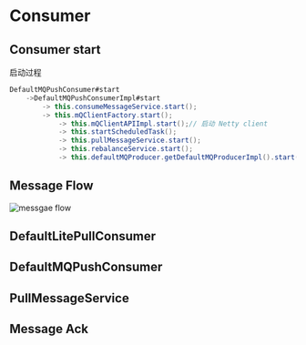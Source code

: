 # Consumer

## Consumer start

启动过程

```java
DefaultMQPushConsumer#start
    ->DefaultMQPushConsumerImpl#start
        -> this.consumeMessageService.start();
        -> this.mQClientFactory.start();
            -> this.mQClientAPIImpl.start();// 启动 Netty client
            -> this.startScheduledTask();
            -> this.pullMessageService.start();
            -> this.rebalanceService.start();
            -> this.defaultMQProducer.getDefaultMQProducerImpl().start(false);
```

## Message Flow

![messgae flow](images/rocketmq-messgae-flow.png)

## DefaultLitePullConsumer

## DefaultMQPushConsumer

## PullMessageService

## Message Ack
